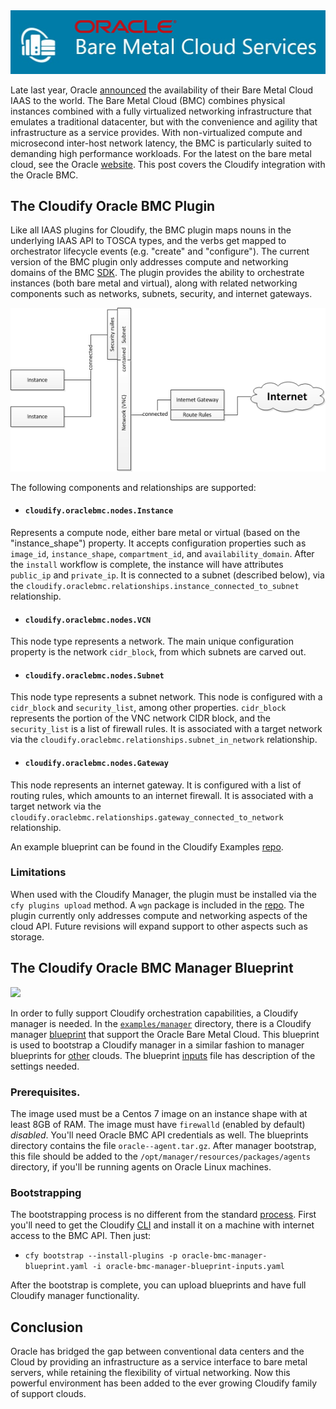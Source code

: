 <img src="https://github.com/dfilppi/posts/blob/master/images/bmc-plugin/oraclebmc.png" />

Late last year, Oracle [announced](https://blogs.oracle.com/cloud/entry/oracle_bare_metal_cloud_services) the availability of their Bare Metal Cloud IAAS to the world.  The Bare Metal Cloud (BMC) combines physical instances combined with a fully virtualized networking infrastructure that emulates a traditional datacenter, but with the convenience and agility that infrastructure as a service provides.  With non-virtualized compute and microsecond inter-host network latency, the BMC is particularly suited to demanding high performance workloads.  For the latest on the bare metal cloud, see the Oracle [website](https://cloud.oracle.com/en_US/bare-metal).  This post covers the Cloudify integration with the Oracle BMC.

## The Cloudify Oracle BMC Plugin

Like all IAAS plugins for Cloudify, the BMC plugin maps nouns in the underlying IAAS API to TOSCA types, and the verbs get mapped to orchestrator lifecycle events (e.g. "create" and "configure").  The current version of the BMC plugin only addresses compute and networking domains of the BMC [SDK](https://oracle-bare-metal-cloud-services-python-sdk.readthedocs.io/en/latest/).  The plugin provides the ability to orchestrate instances (both bare metal and virtual), along with related networking components such as networks, subnets, security, and internet gateways.

<img src="https://github.com/dfilppi/posts/blob/master/images/bmc-plugin/bmc-plugin-components.png" />

The following components and relationships are supported:

* #### `cloudify.oraclebmc.nodes.Instance`
Represents a compute node, either bare metal or virtual (based on the "instance_shape") property.  It accepts configuration properties such as `image_id`, `instance_shape`, `compartment_id`, and `availability_domain`.  After the `install` workflow is complete, the instance will have attributes `public_ip` and `private_ip`.  It is connected to a subnet (described below), via the `cloudify.oraclebmc.relationships.instance_connected_to_subnet` relationship.

* #### `cloudify.oraclebmc.nodes.VCN`
This node type represents a network.  The main unique configuration property is the network `cidr_block`, from which subnets are carved out.

* #### `cloudify.oraclebmc.nodes.Subnet`
This node type represents a subnet network.  This node is configured with a `cidr_block` and `security_list`, among other properties.  `cidr_block` represents the portion of the VNC network CIDR block, and the `security_list` is a list of firewall rules.  It is associated with a target network via the `cloudify.oraclebmc.relationships.subnet_in_network` relationship.

* #### `cloudify.oraclebmc.nodes.Gateway`
This node represents an internet gateway.  It is configured with a list of routing rules, which amounts to an internet firewall.  It is associated with a target network via the `cloudify.oraclebmc.relationships.gateway_connected_to_network` relationship.

An example blueprint can be found in the Cloudify Examples [repo](https://github.com/cloudify-examples/simple-kubernetes-blueprint/blob/master/bmc-blueprint.yaml).  

### Limitations

When used with the Cloudify Manager, the plugin must be installed via the `cfy plugins upload` method.  A `wgn` package is included in the [repo](https://github.com/cloudify-incubator/cloudify-oraclebmc-plugin).  The plugin currently only addresses compute and networking aspects of the cloud API.  Future revisions will expand support to other aspects such as storage.

## The Cloudify Oracle BMC Manager Blueprint

<img src="http://docs.getcloudify.org/3.4.1/images/architecture/cloudify_advanced_architecture.png"/>

In order to fully support Cloudify orchestration capabilities, a Cloudify manager is needed.  In the [`examples/manager`](https://github.com/cloudify-incubator/cloudify-oraclebmc-plugin/tree/master/examples/manager) directory, there is a Cloudify manager [blueprint](https://github.com/cloudify-incubator/cloudify-oraclebmc-plugin/blob/master/examples/manager/oracle-bmc-manager-blueprint.yaml) that support the Oracle Bare Metal Cloud.  This blueprint is used to bootstrap a Cloudify manager in a similar fashion to manager blueprints for [other](https://github.com/cloudify-cosmo/cloudify-manager-blueprints) clouds.  The blueprint [inputs](https://github.com/cloudify-incubator/cloudify-oraclebmc-plugin/blob/master/examples/manager/oracle-bmc-manager-blueprint-inputs.yaml) file has description of the settings needed.

### Prerequisites.

The image used must be a Centos 7 image on an instance shape with at least 8GB of RAM.  The image must have `firewalld` (enabled by default) _disabled_.  You'll need Oracle BMC API credentials as well.  The blueprints directory contains the file `oracle--agent.tar.gz`.  After manager bootstrap, this file should be added to the `/opt/manager/resources/packages/agents` directory, if you'll be running agents on Oracle Linux machines.

### Bootstrapping

The bootstrapping process is no different from the standard [process](http://docs.getcloudify.org/3.4.1/cli/bootstrap).  First you'll need to get the Cloudify [CLI](http://getcloudify.org/downloads/get_cloudify.html) and install it on a machine with internet access to the BMC API.  Then just:

* `cfy bootstrap --install-plugins -p oracle-bmc-manager-blueprint.yaml -i oracle-bmc-manager-blueprint-inputs.yaml`

After the bootstrap is complete, you can upload blueprints and have full Cloudify manager functionality.

## Conclusion

Oracle has bridged the gap between conventional data centers and the Cloud by providing an infrastructure as a service interface to bare metal servers, while retaining the flexibility of virtual networking.  Now this powerful environment has been added to the ever growing Cloudify family of support clouds.
